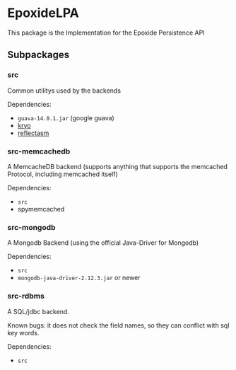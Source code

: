 EpoxideLPA
==========

This package is the Implementation for the Epoxide Persistence API

Subpackages
-----------

### src

Common utilitys used by the backends

Dependencies:
- `guava-14.0.1.jar` (google guava)
- [kryo](https://github.com/EsotericSoftware/kryo)
- [reflectasm](https://github.com/EsotericSoftware/reflectasm)

### src-memcachedb

A MemcacheDB backend (supports anything that supports the memcached Protocol, including memcached itself)

Dependencies:
- `src`
- spymemcached

### src-mongodb

A Mongodb Backend (using the official Java-Driver for Mongodb)

Dependencies:
- `src`
- `mongodb-java-driver-2.12.3.jar` or newer

### src-rdbms

A SQL/jdbc backend.

Known bugs:
it does not check the field names, so they can conflict with sql key words.

Dependencies:
- `src`
